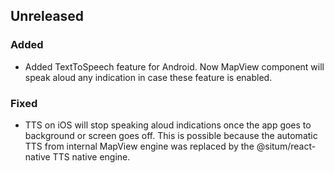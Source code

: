 ## Unreleased

### Added

* Added TextToSpeech feature for Android. Now MapView component will speak aloud any indication in case these feature is enabled.

### Fixed

* TTS on iOS will stop speaking aloud indications once the app goes to background or screen goes off. This is possible because the automatic TTS from internal MapView engine was replaced by the @situm/react-native TTS native engine.
